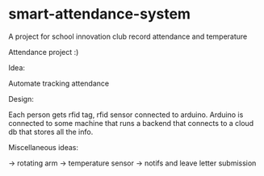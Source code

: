 # smart-attendance-system
A project for school innovation club 
record attendance and temperature 

Attendance project :)

Idea:

Automate tracking attendance

Design:

Each person gets rfid tag, rfid sensor connected to arduino. Arduino is connected to some machine that runs a backend that connects to a cloud db that stores all the info.

Miscellaneous ideas:

-> rotating arm
-> temperature sensor
-> notifs and leave letter submission
